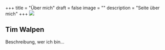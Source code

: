 +++
title = "Über mich"
draft = false
image = ""
description = "Seite über mich"
+++
![](/img/default-author.png)

## Tim Walpen



Beschreibung, wer ich bin...